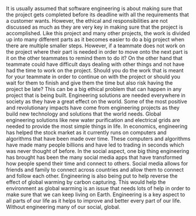 It is usually assumed that software engineering is about making sure that the project gets completed before its deadline with all the requirements that a customer wants. However, the ethical and responsibilities are not discussed as much as they are very key in making sure that the project is accomplished. Like this project and many other projects, the work is divided up into many different parts as it becomes easier to do a big project when there are multiple smaller steps. However, if a teammate does not work on the project where their part is needed in order to move onto the next part is it on the other teammates to remind them to do it? On the other hand that teammate could have difficult days dealing with other things and not have had the time to work on the project. Should you do the work that is meant for your teammate in order to continue on with the project or should you wait for them to finish and give them the time but also risk having the project be late? This can be a big ethical problem that can happen in any project that is being built. Engineering solutions are needed everywhere in society as they have a great effect on the world. Some of the most positive and revolutionary impacts have come from engineering projects as they build new technology and solutions that the world needs. Global engineering solutions like new water purification and electrical grids are needed to provide the most simple things in life. In economics, engineering has helped the stock market as it currently runs on computers and algorithms that have been made over time. These computers and algorithms have made many people billions and have led to trading in seconds which was never thought of before. In the social aspect, one big thing engineering has brought has been the many social media apps that have transformed how people spend their time and connect to others. Social media allows for friends and family to connect across countries and allow them to connect and follow each other. Engineering is also being put to help reverse the effect of global warming by carbon capturing. This would help the environment as global warming is an issue that needs lots of help in order to make sure that we can keep living on Earth. Engineering is a key aspect to all parts of our life as it helps to improve and better every part of our life. Without engineering many of our social, global. 
